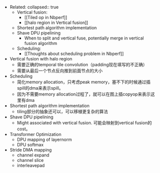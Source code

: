 - Related:
  collapsed:: true
	- Vertical fusion:
		- [[Tiled op in Nbperf]]
		- [[halo region in Vertical fusion]]
	- Shortest path algorithm implementation
	- Shave DPU pipelining
		- When to split and vertical fuse, potentially merge in vertical fusion algorithm
	- Scheduling:
		- [[Thoughts about scheduling problem in Nbperf]]
- Vertical fusion with halo region
	- 需要正确的temporal tile convolution（padding现在填写的不正确）
	- 需要从最后一个节点反向推到前面节点的大小
- Scheduling
	- 简化memory allocation，只考虑peak memory，塞不下的时候通过插spill的dma来表示spill。
	- 因为不需要memory allocation过程了，就可以在图上插copyop来表示这里有dma
- Shortest path algorithm implementation
	- tiling部分的抽象还可以，可以移植更复杂的算法
- Shave DPU pipelining
	- Might associated with vertical fusion. 可能会映射到vertical fusion的cost。
- Transformer Optimization
	- DPU mapping of layernorm
	- DPU softmax
- Stride DMA mapping
	- channel expand
	- channel slice
	- interleavepad